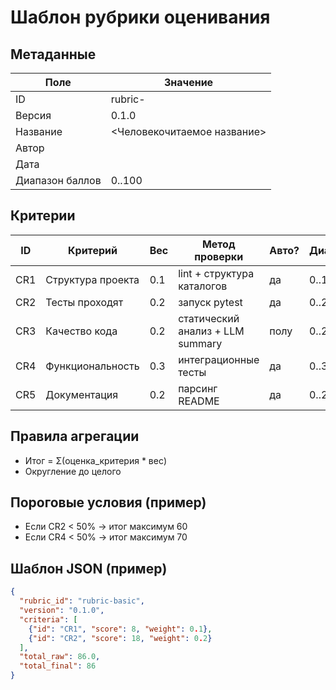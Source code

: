 # Шаблон рубрики оценивания

## Метаданные
| Поле | Значение |
|------|----------|
| ID | rubric-<slug> |
| Версия | 0.1.0 |
| Название | <Человекочитаемое название> |
| Автор | |
| Дата | |
| Диапазон баллов | 0..100 |

## Критерии
| ID | Критерий | Вес | Метод проверки | Авто? | Диапазон |
|----|----------|-----|----------------|-------|----------|
| CR1 | Структура проекта | 0.1 | lint + структура каталогов | да | 0..10 |
| CR2 | Тесты проходят | 0.2 | запуск pytest | да | 0..20 |
| CR3 | Качество кода | 0.2 | статический анализ + LLM summary | полу | 0..20 |
| CR4 | Функциональность | 0.3 | интеграционные тесты | да | 0..30 |
| CR5 | Документация | 0.2 | парсинг README | да | 0..20 |

## Правила агрегации
- Итог = Σ(оценка_критерия * вес)
- Округление до целого

## Пороговые условия (пример)
- Если CR2 < 50% → итог максимум 60
- Если CR4 < 50% → итог максимум 70

## Шаблон JSON (пример)
```json
{
  "rubric_id": "rubric-basic",
  "version": "0.1.0",
  "criteria": [
    {"id": "CR1", "score": 8, "weight": 0.1},
    {"id": "CR2", "score": 18, "weight": 0.2}
  ],
  "total_raw": 86.0,
  "total_final": 86
}
```
